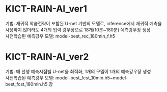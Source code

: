 # KICT-RAIN-AI_ver1
기법: 재귀적 학습전략이 포함된 U-net 기반의 모델로, inference에서 재귀적 예측을 사용하지 않더라도 4개의 입력 강우장으로  18개(10분~180분) 예측강우장 생성<br/>
사전학습된 예측강우 모델: model-best_rec_180min_f.h5 <br/>

# KICT-RAIN-AI_ver2
기법: 매 선행 예측시점별 U-net을 최적화, 1개의 모델이 1개의 예측강우장 생성<br/>
사전학습된 예측강우 모델: model-best_fcst_10min.h5~model-best_fcst_180min.h5 장<br/>
